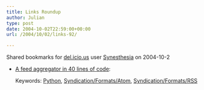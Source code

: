 ```yaml
---
title: Links Roundup
author: Julian
type: post
date: 2004-10-02T22:59:00+00:00
url: /2004/10/02/links-92/

---
```

Shared bookmarks for [del.icio.us][1] user  [Synesthesia][2] on 2004-10-2

  * [A feed aggregator in 40 lines of code][3]:
   
    Keywords: [Python][4], [Syndication/Formats/Atom][5], [Syndication/Formats/RSS][6]

 [1]: http://del.icio.us/
 [2]: http://del.icio.us/synesthesia
 [3]: http://jonasgalvez.com/blog/2004-09/py-aggregator "http://jonasgalvez.com/blog/2004-09/py-aggregator"
 [4]: http://del.icio.us/synesthesia/Python
 [5]: http://del.icio.us/synesthesia/Syndication/Formats/Atom
 [6]: http://del.icio.us/synesthesia/Syndication/Formats/RSS